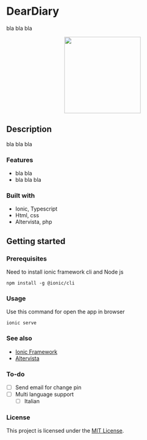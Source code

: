 # DearDiary

bla bla bla

<div align="center">
  <kbd>
    <img height="200px" width="200px" src="https://github.com/tommaso-caputi/journaling-app/blob/main/design/icon.png" />
  </kbd>
</div>

## Description

bla bla bla

### Features

- bla bla
- bla bla bla

### Built with

- Ionic, Typescript
- Html, css
- Altervista, php

## Getting started

### Prerequisites
Need to install ionic framework cli and Node js
```console
npm install -g @ionic/cli
```

### Usage
Use this command for open the app in browser
```console
ionic serve
```

### See also

- [Ionic Framework](https://ionicframework.com/)
- [Altervista](https://altervista.org)

### To-do

- [ ] Send email for change pin
- [ ] Multi language support
  - [ ] Italian

### License

This project is licensed under the [MIT License](LICENSE.md).
